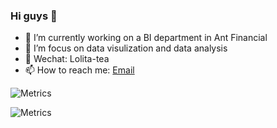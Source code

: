 ### Hi guys 👋

- 🔭 I’m currently working on a BI department in Ant Financial
- 🌱 I’m focus on data visulization and data analysis
- 💬 Wechat: Lolita-tea
- 📫 How to reach me: [Email](736929286@qq.com) 


<!-- If you're using "master" as default branch -->
![Metrics](https://github.com/visiky/visiky/blob/master/github-metrics.svg)

<!-- If you're using "main" as default branch -->
![Metrics](https://github.com/visiky/visiky/blob/main/github-metrics.svg)
